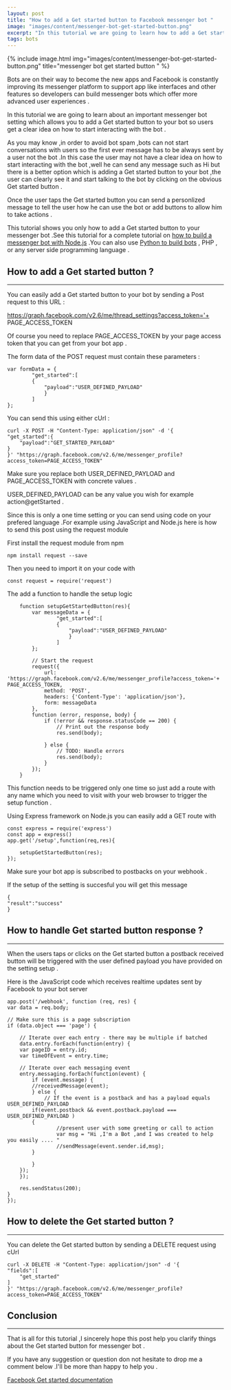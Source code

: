 ```yaml
---
layout: post
title: "How to add a Get started button to Facebook messenger bot "
image: "images/content/messenger-bot-get-started-button.png"
excerpt: "In this tutorial we are going to learn how to add a Get started button to Facebook messenger bot  " 
tags: bots 
---
```


{% include image.html 
    img="images/content/messenger-bot-get-started-button.png" 
    title="messenger bot get started button " 
%}

Bots are on their way to become the new apps and Facebook is constantly improving its messenger 
platform to support app like interfaces and other features so developers can build messenger bots which offer
more advanced user experiences .

In this tutorial we are going to learn about an important messenger bot setting which allows you to add a Get 
started button to your bot so users get a clear idea on how to start interacting with the bot .

As you may know ,in order to avoid bot spam ,bots can not start conversations with users so the first ever message 
has to be always sent by a user not the bot .In this case the user may not have a clear idea on how to start 
interacting with the bot ,well he can send any message such as Hi but there is a better option which is adding 
a Get started button to your bot ,the user can clearly see it and start talking to the bot by clicking on the 
obvious Get started button .

Once the user taps the Get started button you can send a personlized message to tell the user how he can use the 
bot or add buttons to allow him to take actions .

This tutorial shows you only how to add a Get started button to your messenger bot .See this tutorial for a complete tutorial on 
[how to build a messenger bot with Node.js](/build-messenger-bot-nodejs) .You can also use [Python to build bots](/facebook-messenger-bot-python-django) , PHP , or any server side programming
language .


How to add a Get started button ?
--------------------------------
--------------------------------

You can easily add a Get started button to your bot by sending a Post request to this URL :

https://graph.facebook.com/v2.6/me/thread_settings?access_token='+ PAGE_ACCESS_TOKEN

Of course you need to replace PAGE_ACCESS_TOKEN by your page access token that you can get from your bot app .

The form data of the POST request must contain these parameters :

    var formData = {
            "get_started":[
            {
                "payload":"USER_DEFINED_PAYLOAD"
                }
            ]
    };

You can send this using either cUrl :

    curl -X POST -H "Content-Type: application/json" -d '{ 
    "get_started":{
        "payload":"GET_STARTED_PAYLOAD"
    }
    }' "https://graph.facebook.com/v2.6/me/messenger_profile?access_token=PAGE_ACCESS_TOKEN"    



Make sure you replace both USER_DEFINED_PAYLOAD and PAGE_ACCESS_TOKEN with concrete values .

USER_DEFINED_PAYLOAD can be any value you wish for example action@getStarted .      

Since this is only a one time setting or you can send using code on your prefered language .For example using 
JavaScript and Node.js here is how to send this post using the request module 

First install the request module from npm 

    npm install request --save

Then you need to import it on your code with 

    const request = require('request')

The add a function to handle the setup logic 

        function setupGetStartedButton(res){
            var messageData = {
                    "get_started":[
                    {
                        "payload":"USER_DEFINED_PAYLOAD"
                        }
                    ]
            };

            // Start the request
            request({
                url: 'https://graph.facebook.com/v2.6/me/messenger_profile?access_token='+ PAGE_ACCESS_TOKEN,
                method: 'POST',
                headers: {'Content-Type': 'application/json'},
                form: messageData
            },
            function (error, response, body) {
                if (!error && response.statusCode == 200) {
                    // Print out the response body
                    res.send(body);

                } else { 
                    // TODO: Handle errors
                    res.send(body);
                }
            });
        }        

This function needs to be triggered only one time so just add a route with any name which you need to 
visit with your web browser to trigger the setup function .


Using Express framework on Node.js you can easily add a GET route with 

    const express = require('express')
    const app = express()
    app.get('/setup',function(req,res){

        setupGetStartedButton(res);
    });


Make sure your bot app is subscribed to postbacks on your webhook .

If the setup of the setting is succesful you will get this message 

    {
    "result":"success"
    }  

How to handle Get started button response ?
--------------------------------------------
--------------------------------------------

When the users taps or clicks on the Get started button a postback received button will be triggered  with the 
user defined payload you have provided on the setting setup .

Here is the JavaScript code which receives realtime updates sent by Facebook to your bot server 

    app.post('/webhook', function (req, res) {
    var data = req.body;

    // Make sure this is a page subscription
    if (data.object === 'page') {

        // Iterate over each entry - there may be multiple if batched
        data.entry.forEach(function(entry) {
        var pageID = entry.id;
        var timeOfEvent = entry.time;

        // Iterate over each messaging event
        entry.messaging.forEach(function(event) {
            if (event.message) {
            //receivedMessage(event);
            } else {
                // If the event is a postback and has a payload equals USER_DEFINED_PAYLOAD 
            if(event.postback && event.postback.payload === USER_DEFINED_PAYLOAD )
            {
                    //present user with some greeting or call to action
                    var msg = "Hi ,I'm a Bot ,and I was created to help you easily .... "
                    //sendMessage(event.sender.id,msg);      
            }      

            }
        });
        });

        res.sendStatus(200);
    }
    });

How to delete the Get started button ?
---------------------------------------
---------------------------------------

You can delete the Get started button by sending a DELETE request using cUrl

    curl -X DELETE -H "Content-Type: application/json" -d '{
    "fields":[
        "get_started"
    ]
    }' "https://graph.facebook.com/v2.6/me/messenger_profile?access_token=PAGE_ACCESS_TOKEN"    



Conclusion
-------------
-------------

That is all for this tutorial ,I sincerely hope this post help you clarify things about the Get started button
for messenger bot .

If you have any suggestion or question don not hesitate to drop me a comment below .I'll be more than happy to 
help you .

[Facebook Get started documentation](https://developers.facebook.com/docs/messenger-platform/messenger-profile/get-started-button)

